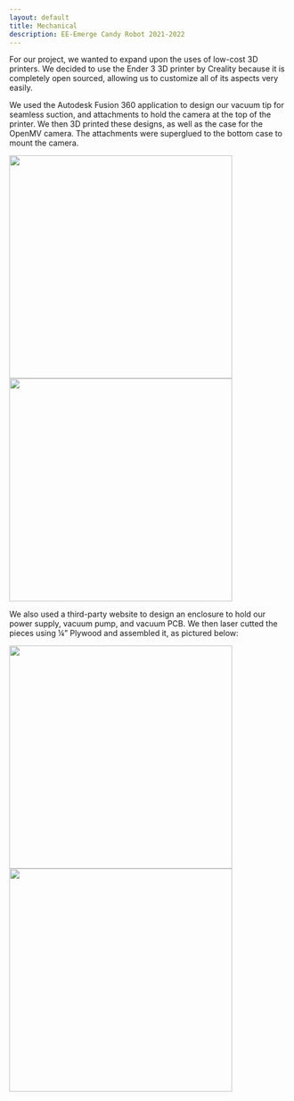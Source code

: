 ```yaml
---
layout: default
title: Mechanical
description: EE-Emerge Candy Robot 2021-2022
---
```


For our project, we wanted to expand upon the uses of low-cost 3D printers. We decided to use the Ender 3 3D printer by Creality because it is completely open sourced, allowing us to customize all of its aspects very easily.


We used the Autodesk Fusion 360 application to design our vacuum tip for seamless suction, and attachments to hold the camera at the top of the printer. We then 3D printed these designs, as well as the case for the OpenMV camera. The attachments were superglued to the bottom case to mount the camera.

<img src="{{site.baseurl}}/assets/css/vacuunhead.png" width="400" height="400">
<img src="{{site.baseurl}}/assets/css/case2.png" width="400" height="400">


We also used a third-party website to design an enclosure to hold our power supply, vacuum pump, and vacuum PCB. We then laser cutted the pieces using ¼” Plywood and assembled it, as pictured below:

<img src="{{site.baseurl}}/assets/css/box1.jpg" width="400" height="400">
<img src="{{site.baseurl}}/assets/css/box2.jpg" width="400" height="400">
